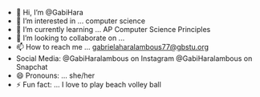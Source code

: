 - 👋 Hi, I’m @GabiHara
- 👀 I’m interested in ... computer science
- 🌱 I’m currently learning ... AP Computer Science Principles
- 💞️ I’m looking to collaborate on ...
- 📫 How to reach me ... gabrielaharalambous77@gbstu.org
- Social Media: @GabiHaralambous on Instagram @GabiHaralambous on Snapchat
- 😄 Pronouns: ... she/her
- ⚡ Fun fact: ... I love to play beach volley ball

<!---
GabiHara/GabiHara is a ✨ special ✨ repository because its `README.md` (this file) appears on your GitHub profile.
You can click the Preview link to take a look at your changes.
--->
